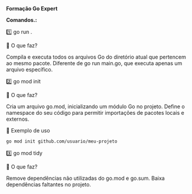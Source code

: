 **Formação Go Expert**


**Comandos.:**

1️⃣ go run .

🔹 O que faz?

Compila e executa todos os arquivos Go do diretório atual que pertencem ao mesmo pacote.
Diferente de go run main.go, que executa apenas um arquivo específico.

2️⃣ go mod init <nome-do-modulo>

🔹 O que faz?

Cria um arquivo go.mod, inicializando um módulo Go no projeto.
Define o namespace do seu código para permitir importações de pacotes locais e externos.

🔹 Exemplo de uso
```bash
go mod init github.com/usuario/meu-projeto
```

3️⃣ go mod tidy

🔹 O que faz?

Remove dependências não utilizadas do go.mod e go.sum.
Baixa dependências faltantes no projeto.


